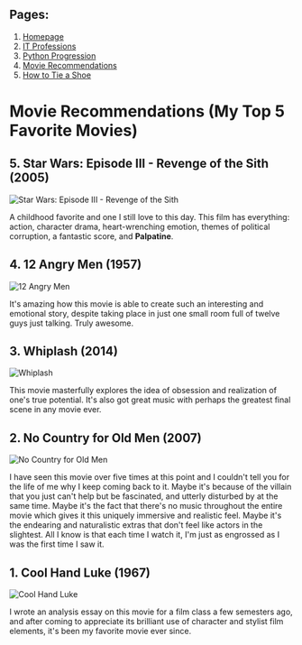 ## Pages:

1. [Homepage](https://github.com/agcfield/Andrew-Crutchfield-Midterm-Project/blob/main/README.md)
2. [IT Professions](https://github.com/agcfield/Andrew-Crutchfield-Midterm-Project/blob/main/ITProfessions.md)
3. [Python Progression](https://github.com/agcfield/Andrew-Crutchfield-Midterm-Project/blob/main/PythonProgression.md)
4. [Movie Recommendations](https://github.com/agcfield/Andrew-Crutchfield-Midterm-Project/blob/main/MovieRecommendations.md)
5. [How to Tie a Shoe](https://github.com/agcfield/Andrew-Crutchfield-Midterm-Project/blob/main/HowToTieAShoe.md)

# Movie Recommendations (My Top 5 Favorite Movies)

## 5. Star Wars: Episode III - Revenge of the Sith (2005)

![Star Wars: Episode III - Revenge of the Sith](https://static.wikia.nocookie.net/starwars/images/8/8e/LightsaberCSWE.jpg/revision/latest?cb=20130702064305)

A childhood favorite and one I still love to this day. This film has everything: action, character drama, heart-wrenching emotion, themes of political corruption, a fantastic score, and **Palpatine**.

## 4. 12 Angry Men (1957)

![12 Angry Men](https://s3.amazonaws.com/static.rogerebert.com/uploads/review/primary_image/reviews/great-movie-12-angry-men-1957/EB20020929REVIEWS08209290301AR.jpg)

It's amazing how this movie is able to create such an interesting and emotional story, despite taking place in just one small room full of twelve guys just talking. Truly awesome.

## 3. Whiplash (2014)

![Whiplash](https://media.newyorker.com/photos/59097ccac14b3c606c109711/master/pass/Brody-Whiplash.jpg)

This movie masterfully explores the idea of obsession and realization of one's true potential. It's also got great music with perhaps the greatest final scene in any movie ever.

## 2. No Country for Old Men (2007)

![No Country for Old Men](https://i.inews.co.uk/content/uploads/2017/11/NCFOM-640x360.jpg)

I have seen this movie over five times at this point and I couldn't tell you for the life of me why I keep coming back to it. Maybe it's because of the villain that you just can't help but be fascinated, and utterly disturbed by at the same time. Maybe it's the fact that there's no music throughout the entire movie which gives it this uniquely immersive and realistic feel. Maybe it's the endearing and naturalistic extras that don't feel like actors in the slightest. All I know is that each time I watch it, I'm just as engrossed as I was the first time I saw it.

## 1. Cool Hand Luke (1967)

![Cool Hand Luke](https://m.media-amazon.com/images/M/MV5BNTRhOTA2MjEtYTExNy00NjBlLThlOTYtOWE3MzE0YTBkMzU1XkEyXkFqcGdeQXVyMDM2NDM2MQ@@._V1_.jpg)

I wrote an analysis essay on this movie for a film class a few semesters ago, and after coming to appreciate its brilliant use of character and stylist film elements, it's been my favorite movie ever since.
